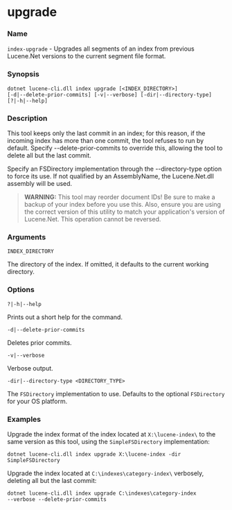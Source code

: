 # upgrade

### Name

`index-upgrade` - Upgrades all segments of an index from previous Lucene.Net versions to the current segment file format.

### Synopsis

<code>dotnet lucene-cli.dll index upgrade [<INDEX_DIRECTORY>] [-d|--delete-prior-commits] [-v|--verbose] [-dir|--directory-type] [?|-h|--help]</code>

### Description

This tool keeps only the last commit in an index; for this reason, if the incoming index has more than one commit, the tool refuses to run by default. Specify --delete-prior-commits to override this, allowing the tool to delete all but the last commit. 

Specify an FSDirectory implementation through the --directory-type option to force its use. If not qualified by an AssemblyName, the Lucene.Net.dll assembly will be used. 

> **WARNING:** This tool may reorder document IDs! Be sure to make a backup of your index before you use this. Also, ensure you are using the correct version of this utility to match your application's version of Lucene.Net. This operation cannot be reversed.

### Arguments

`INDEX_DIRECTORY`

The directory of the index. If omitted, it defaults to the current working directory.

### Options

`?|-h|--help`

Prints out a short help for the command.

`-d|--delete-prior-commits`

Deletes prior commits.

`-v|--verbose`

Verbose output.

`-dir|--directory-type <DIRECTORY_TYPE>`

The `FSDirectory` implementation to use. Defaults to the optional `FSDirectory` for your OS platform.

### Examples

Upgrade the index format of the index located at `X:\lucene-index\` to the same version as this tool, using the `SimpleFSDirectory` implementation:

<code>dotnet lucene-cli.dll index upgrade X:\lucene-index -dir SimpleFSDirectory</code>


Upgrade the index located at `C:\indexes\category-index\` verbosely, deleting all but the last commit:

<code>dotnet lucene-cli.dll index upgrade C:\indexes\category-index --verbose --delete-prior-commits</code>
